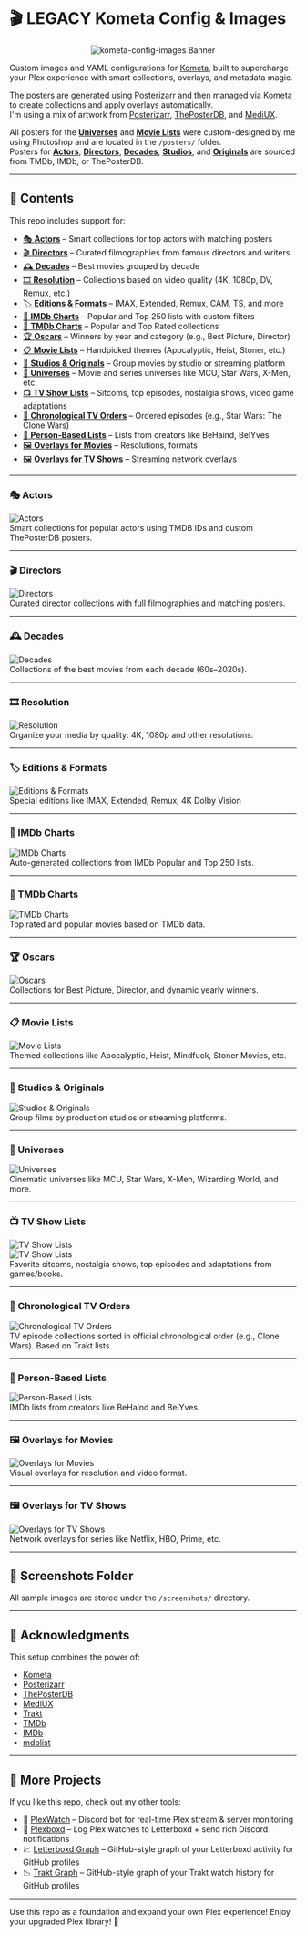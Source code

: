 # 🎬 LEGACY Kometa Config & Images

<p align="center">
  <img src="screenshots/nichtlegacy_banner.png" alt="kometa-config-images Banner" />
</p>

Custom images and YAML configurations for [Kometa](https://kometa.wiki), built to supercharge your Plex experience with smart collections, overlays, and metadata magic.

The posters are generated using [Posterizarr](https://github.com/fscorrupt/Posterizarr) and then managed via [Kometa](https://kometa.wiki) to create collections and apply overlays automatically.  
I'm using a mix of artwork from [Posterizarr](https://github.com/fscorrupt/Posterizarr), [ThePosterDB](https://theposterdb.com), and [MediUX](https://mediux.pro).

All posters for the [**Universes**](#-universes) and [**Movie Lists**](#-movie-lists) were custom-designed by me using Photoshop and are located in the `/posters/` folder.  
Posters for [**Actors**](#-actors), [**Directors**](#-directors), [**Decades**](#-decades), [**Studios**](#-studios--originals), and [**Originals**](#-studios--originals) are sourced from TMDb, IMDb, or ThePosterDB.

---

## 📂 Contents

This repo includes support for:

- [🎭 **Actors**](#-actors) – Smart collections for top actors with matching posters  
- [🎬 **Directors**](#-directors) – Curated filmographies from famous directors and writers  
- [🕰️ **Decades**](#-decades) – Best movies grouped by decade  
- [🎞️ **Resolution**](#-resolution) – Collections based on video quality (4K, 1080p, DV, Remux, etc.)  
- [🏷️ **Editions & Formats**](#-editions--formats) – IMAX, Extended, Remux, CAM, TS, and more  
- [🧠 **IMDb Charts**](#-imdb-charts) – Popular and Top 250 lists with custom filters  
- [🎯 **TMDb Charts**](#-tmdb-charts) – Popular and Top Rated collections  
- [🏆 **Oscars**](#-oscars) – Winners by year and category (e.g., Best Picture, Director)  
- [📋 **Movie Lists**](#-movie-lists) – Handpicked themes (Apocalyptic, Heist, Stoner, etc.)  
- [🏢 **Studios & Originals**](#-studios--originals) – Group movies by studio or streaming platform  
- [🌌 **Universes**](#-universes) – Movie and series universes like MCU, Star Wars, X-Men, etc.  
- [📺 **TV Show Lists**](#-tv-show-lists) – Sitcoms, top episodes, nostalgia shows, video game adaptations  
- [🔁 **Chronological TV Orders**](#-chronological-tv-orders) – Ordered episodes (e.g., Star Wars: The Clone Wars)  
- [👤 **Person-Based Lists**](#-person-based-lists) – Lists from creators like BeHaind, BelYves  
- [🖼️ **Overlays for Movies**](#overlays-for-movies) – Resolutions, formats  
- [🖼️ **Overlays for TV Shows**](#overlays-for-tv-shows) – Streaming network overlays  

---

### 🎭 Actors

![Actors](screenshots/actors.png)  
Smart collections for popular actors using TMDB IDs and custom ThePosterDB posters.

---

### 🎬 Directors

![Directors](screenshots/directors.png)  
Curated director collections with full filmographies and matching posters.

---

### 🕰️ Decades

![Decades](screenshots/decades.png)  
Collections of the best movies from each decade (60s–2020s).

---

### 🎞️ Resolution

![Resolution](screenshots/resolution.png)  
Organize your media by quality: 4K, 1080p and other resolutions.

---

### 🏷️ Editions & Formats

![Editions & Formats](screenshots/editions--formats.png)  
Special editions like IMAX, Extended, Remux, 4K Dolby Vision

---

### 🧠 IMDb Charts

![IMDb Charts](screenshots/imdb-charts.png)  
Auto-generated collections from IMDb Popular and Top 250 lists.

---

### 🎯 TMDb Charts

![TMDb Charts](screenshots/tmdb-charts.png)  
Top rated and popular movies based on TMDb data.

---

### 🏆 Oscars

![Oscars](screenshots/oscars.png)  
Collections for Best Picture, Director, and dynamic yearly winners.

---

### 📋 Movie Lists

![Movie Lists](screenshots/movie-lists.png)  
Themed collections like Apocalyptic, Heist, Mindfuck, Stoner Movies, etc.

---

### 🏢 Studios & Originals

![Studios & Originals](screenshots/studios--originals.png)  
Group films by production studios or streaming platforms.

---

### 🌌 Universes

![Universes](screenshots/universes.png)  
Cinematic universes like MCU, Star Wars, X-Men, Wizarding World, and more.

---

### 📺 TV Show Lists

![TV Show Lists](screenshots/tv-show-lists.png)  
![TV Show Lists](screenshots/tv-show-lists2.png)  
Favorite sitcoms, nostalgia shows, top episodes and adaptations from games/books.

---

### 🔁 Chronological TV Orders

![Chronological TV Orders](screenshots/chronological-tv-orders.jpg)  
TV episode collections sorted in official chronological order (e.g., Clone Wars). Based on Trakt lists.

---

### 👤 Person-Based Lists

![Person-Based Lists](screenshots/person-based-lists.png)  
IMDb lists from creators like BeHaind and BelYves.

---

### 🖼️ Overlays for Movies

![Overlays for Movies](screenshots/overlays-for-movies.png)  
Visual overlays for resolution and video format.

---

### 🖼️ Overlays for TV Shows

![Overlays for TV Shows](screenshots/overlays-for-tv-shows.png)  
Network overlays for series like Netflix, HBO, Prime, etc.

---

## 📸 Screenshots Folder

All sample images are stored under the `/screenshots/` directory.

---

## 🙏 Acknowledgments

This setup combines the power of:
- [Kometa](https://kometa.wiki)
- [Posterizarr](https://github.com/fscorrupt/Posterizarr)
- [ThePosterDB](https://theposterdb.com)
- [MediUX](https://mediux.pro/)
- [Trakt](https://trakt.tv)
- [TMDb](https://www.themoviedb.org)
- [IMDb](https://www.imdb.com)
- [mdblist](https://mdblist.com/)

---

## 🚀 More Projects

If you like this repo, check out my other tools:

- 🎥 [PlexWatch](https://github.com/nichtlegacy/PlexWatch) – Discord bot for real-time Plex stream & server monitoring  
- 📢 [Plexboxd](https://github.com/nichtlegacy/Plexboxd) – Log Plex watches to Letterboxd + send rich Discord notifications  
- 📈 [Letterboxd Graph](https://github.com/nichtlegacy/letterboxd-graph) – GitHub-style graph of your Letterboxd activity for GitHub profiles  
- 📉 [Trakt Graph](https://github.com/nichtlegacy/trakt-graph) – GitHub-style graph of your Trakt watch history for GitHub profiles  


---

Use this repo as a foundation and expand your own Plex experience! Enjoy your upgraded Plex library! 🎉